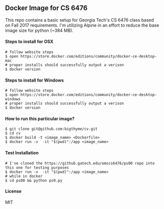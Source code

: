 ## Docker Image for CS 6476

This repo contains a basic setup for Georgia Tech's CS 6476 class based on Fall 2017 requirements. I'm utilizing
Alpine in an effort to reduce the base image size for python (~384 MB).

#### Steps to install for OSX
```
# follow website steps
$ open https://store.docker.com/editions/community/docker-ce-desktop-mac
# proper installs should successfully output a verison
$ docker version
```

#### Steps to install for Windows
```
# follow website steps
$ open https://store.docker.com/editions/community/docker-ce-desktop-windows
# proper installs should successfully output a verison
$ docker version
```

#### How to run this particular image?
```
$ git clone git@github.com:bigthyme/cv.git
$ cd cv
$ docker build -t <image_name> <Dockerfile>
$ docker run -v  -it "$(pwd)":/app <image_name>
```
#### Test Installation
```
# I've cloned the https://github.gatech.edu/omscs6476/ps00 repo into this one for testing purposes
$ docker run -v  -it "$(pwd)":/app <image_name>
# while in docker
$ cd ps00 && python ps0.py
```
#### License
MIT

